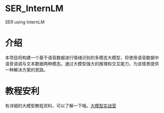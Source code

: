 # SER_InternLM
SER using InternLM <br>
# 介绍
本项目将构建一个基于语音数据进行情绪识别的多模态大模型，将使用语音数据中语音语调与文本数据两种模态。通过大模型强大的推理和交互能力，为该情景提供一种解决方案的思路。<br>
# 教程安利
有详细的大模型教程资料，可以了解一下哦。[大模型实战营](https://github.com/InternLM/Tutorial)<br>
